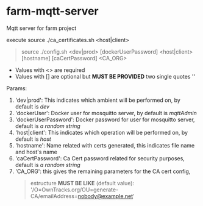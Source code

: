 # farm-mqtt-server
Mqtt server for farm project

execute 
source ./ca_certificates.sh <host|client> 
> source ./config.sh <dev|prod> <dockerUser> [dockerUserPassword] <host|client> [hostname] [caCertPassword] <CA_ORG> 

* Values with <> are required<br>
* Values with [] are optional but **MUST BE PROVIDED** two single quotes ''

Params:
1. 'dev|prod': This indicates which ambient will be performed on, by default is *dev*
2. 'dockerUser': Docker user for mosquitto server, by default is *mqttAdmin*
3. 'dockerUserPassword': Docker password for user for mosquitto server, default is *a random string* 
4. 'host|client': This indicates which operation will be performed on, by default is *host*
5. 'hostname': Name related with certs generated, this indicates file name and host's name
6. 'caCertPassword': Ca Cert password related for security purposes, default is *a random string* 
7. 'CA_ORG': this gives the remaining parameters for the CA cert config, <br>
    > estructure **MUST BE LIKE** (default value): '/O=OwnTracks.org/OU=generate-CA/emailAddress=nobody@example.net'
